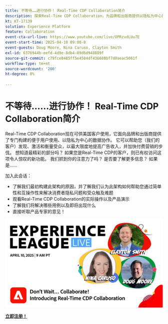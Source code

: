 ```yaml
---
title: 不等待……进行协作！ Real-Time CDP Collaboration简介
description: 探索Real-Time CDP Collaboration，为品牌和出版商提供以隐私为中心的数据解决方案，以增强受众激活、最大化广告收入并简化付费媒体工作 — 包括产品演示、专家见解和即将到来的用例。
kt: KT-17139
solution: Experience Platform
feature: Collaboration
event-cta-url-live: https://www.youtube.com/live/OPRzvdLUu7E
event-start-time: 2025-04-10 09:00-8
event-guests: Doug Moore, Nina Caruso, Clayton Smith
exl-id: 6376944b-eefd-4d9e-8db4-89d6d948889f
source-git-commit: c79fce8485ff5e4584df436688bf7d0aeac5061f
workflow-type: tm+mt
source-wordcount: '200'
ht-degree: 0%

---
```


# 不等待……进行协作！ Real-Time CDP Collaboration简介

Real-Time CDP Collaboration现在可供美国客户使用，它面向品牌和出版商提供了专门构建的便于用户使用、以隐私为中心的数据协作。 它可以帮助您（我们的客户）发现、激活和衡量受众，以最大限度地提高广告收入，并加快付费营销的步伐。 想知道最精彩的部分吗？ 如果您是Real-Time CDP的客户，则已有权访问这项令人惊叹的新功能。 我们抓到你的注意力了吗？ 是否要了解更多信息？ 如果是……

加入此会话：

* 了解我们最初构建此架构的原因，并了解我们认为此架构如何帮助您通过简单性和互操作性来解决消费者隐私问题和受众触及难题
* 观看Real-Time CDP Collaboration的实际操作以及产品演示
* 了解我们将解决哪些用例以及即将出现什么
* 直接听取产品专家的意见！

[![ExL LIVE 2025年4月10日](assets/WebBanner_Apr10_2025.jpg)](https://engage.adobe.com/ExpLeagueLive-250410.html)

[**立即注册！**](https://engage.adobe.com/ExpLeagueLive-250410.html)
